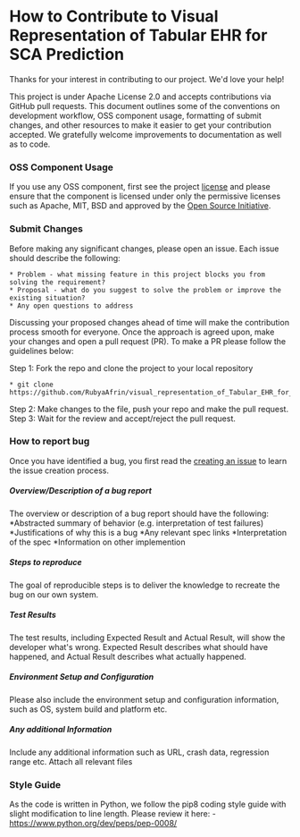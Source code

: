 # How to Contribute to Visual Representation of Tabular EHR for SCA Prediction

Thanks for your interest in contributing to our project. We'd love your help!

This project is under Apache License 2.0 and accepts contributions via GitHub pull requests. This document outlines some of the conventions on development workflow, OSS component usage, formatting of submit changes, and other resources to make it easier to get your contribution accepted. 
We gratefully welcome improvements to documentation as well as to code.



### OSS Component Usage
If you use any OSS component, first see the project [license](https://github.com/RubyaAfrin/visual_representation_of_Tabular_EHR_for_SCA_prediction/blob/main/LICENSE)
and please ensure that the component is licensed under only the permissive licenses such as Apache, MIT, BSD and approved by the [Open Source Initiative](https://opensource.org/licenses).

### Submit Changes

Before making any significant changes, please open an issue. Each issue should describe the following:

	* Problem - what missing feature in this project blocks you from solving the requirement?
	* Proposal - what do you suggest to solve the problem or improve the existing situation?
	* Any open questions to address

Discussing your proposed changes ahead of time will make the contribution process smooth for everyone. Once the approach is agreed upon, make your changes and open a pull request (PR). To make a PR please follow the guidelines below:

Step 1: Fork the repo and clone the project to your local repository

	* git clone https://github.com/RubyaAfrin/visual_representation_of_Tabular_EHR_for_SCA_prediction.git

Step 2: Make changes to the file, push your repo and make the pull request.
Step 3: Wait for the review and accept/reject the pull request. 


### How to report bug 
Once you have identified a bug, you first read the [creating an issue](https://docs.github.com/en/issues/tracking-your-work-with-issues/creating-an-issue) to learn the issue creation process.

##### Overview/Description of a bug report
The overview or description of a bug report should have the following:
                   *Abstracted summary of behavior (e.g. interpretation of test failures)
                   *Justifications of why this is a bug
                   *Any relevant spec links
                   *Interpretation of the spec
                   *Information on other implemention

##### Steps to reproduce
The goal of reproducible steps is to deliver the knowledge to recreate the bug on our own system.
##### Test Results
The test results, including Expected Result and Actual Result, will show the developer what's wrong. Expected Result describes what should have happened, and Actual Result describes what actually happened.
##### Environment Setup and Configuration
Please also include the environment setup and configuration information, such as OS, system build and platform etc.
##### Any additional Information
Include any additional information such as URL, crash data, regression range etc. Attach all relevant files

### Style Guide

As the code is written in Python, we follow the pip8 coding style guide with slight modification to line length. Please review it here:
		- https://www.python.org/dev/peps/pep-0008/

